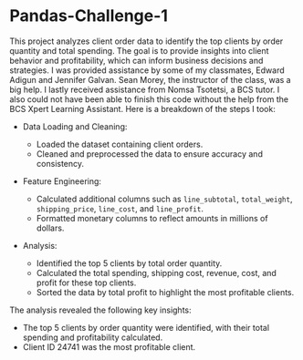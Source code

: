# Pandas-Challenge-1

This project analyzes client order data to identify the top clients by order quantity and total spending. The goal is to provide insights into client behavior and profitability, which can inform business decisions and strategies. I was provided assistance by some of my classmates, Edward Adigun and Jennifer Galvan. Sean Morey, the instructor of the class, was a big help. I lastly received assistance from Nomsa Tsotetsi, a BCS tutor. I also could not have been able to finish this code without the help from the BCS Xpert Learning Assistant. Here is a breakdown of the steps I took:

* Data Loading and Cleaning:
   - Loaded the dataset containing client orders.
   - Cleaned and preprocessed the data to ensure accuracy and consistency.

* Feature Engineering:
   - Calculated additional columns such as `line_subtotal`, `total_weight`, `shipping_price`, `line_cost`, and `line_profit`.
   - Formatted monetary columns to reflect amounts in millions of dollars.

* Analysis:
   - Identified the top 5 clients by total order quantity.
   - Calculated the total spending, shipping cost, revenue, cost, and profit for these top clients.
   - Sorted the data by total profit to highlight the most profitable clients.

The analysis revealed the following key insights:

* The top 5 clients by order quantity were identified, with their total spending and profitability calculated.
* Client ID 24741 was the most profitable client.
